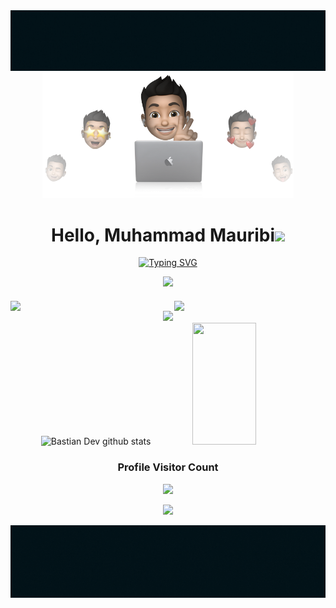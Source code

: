 <div align="center">
  <img src="https://raw.githubusercontent.com/muhamdaily/assets/main/header.gif">

<img src="https://raw.githubusercontent.com/muhamdaily/assets/main/cover.png" height="200"/>

<h1 align="center"><b>Hello, Muhammad Mauribi</b><img src="https://media.giphy.com/media/hvRJCLFzcasrR4ia7z/giphy.gif" width="35"></h1>

<p align="center">
  <a href="https://muhamdaily.com"><img src="https://readme-typing-svg.demolab.com?font=Fira+Code&size=30&pause=1000&center=true&vCenter=true&random=false&width=435&lines=Web+Development.;Android+Development.;Bot+Development.;UI%2FUX+Design.;IT+Support.;Quality+Assurance." alt="Typing SVG" /></a>
</p>

<div align="center">
  <img src="https://user-images.githubusercontent.com/73097560/115834477-dbab4500-a447-11eb-908a-139a6edaec5c.gif">
</div>

<div style="display: flex; justify-content: space-between; margin-top: 20px;">
  <img src="https://spotify-github-profile.vercel.app/api/view?uid=31oiatziwyz7jrtxe75yj26ynxxu&cover_image=true&theme=default&show_offline=true&background_color=121212&interchange=true&bar_color_cover=true" width="48%">
  <img src="https://spotify-github-profile.vercel.app/api/view?uid=31oiatziwyz7jrtxe75yj26ynxxu&cover_image=true&theme=compact&show_offline=false&background_color=121212&interchange=false" width="48%">
</div>

<div align="center">
  <img src="https://user-images.githubusercontent.com/73097560/115834477-dbab4500-a447-11eb-908a-139a6edaec5c.gif">
</div>

<div align="center">  
  <img width="53%" height="195px" src="https://github-readme-stats.vercel.app/api?username=muhamdaily&show_icons=true&count_private=true&hide_border=true&title_color=F776C0&icon_color=02D9F7FF&text_color=6594E2&bg_color=0d1117" alt="Bastian Dev github stats" /> 
  
  <img width="45%" height="195px" src="https://github-readme-stats.vercel.app/api/top-langs/?username=muhamdaily&layout=compact&hide_border=true&title_color=F776C0&text_color=6594E2&bg_color=0d1117" />
</div>

<div align=center>
  <h3><b>Profile Visitor Count</b></h3>
</div>
    
<!-- retro visitor counter -->  
<p align="center" >   
  <img src="https://profile-counter.glitch.me/muhamdaily/count.svg" />  
</p>

<p align="center">
 <img  src="https://github-readme-streak-stats.herokuapp.com?user=muhamdaily&theme=tokyonight_duo&hide_border=true&title_color=F776C0"
</p>

<div align="center">
  <img src="https://raw.githubusercontent.com/muhamdaily/assets/main/footer.gif">
</div>
